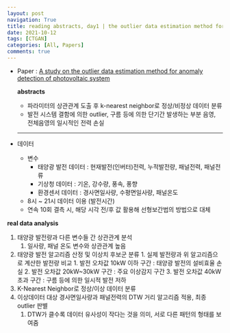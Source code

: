 ```yaml
---
layout: post
navigation: True
title: reading abstracts, day1 | the outlier data estimation method for anomaly detection 
date: 2021-10-12
tags: [CTGAN]
categories: [All, Papers]
comments: true
---
```



- Paper : [A study on the outlier data estimation method for anomaly detection of photovoltaic system](https://www.koreascience.or.kr/article/JAKO202019962560548.pdf)
    
  **abstracts**
  - 파라미터의 상관관계 도출 후 k-nearest neighbor로  정상/비정상 데이터 분류
  - 발전 시스템 결함에 의한 outlier, 구름 등에 의한 단기간 발생하는 부분 음영, 전체음영의 일시적인 전력 손실

  ---
- 데이터 
	- 변수
		- 태양광 발전 데이터 : 현재발전(인버터)전력, 누적발전량, 패널전력, 패널전류
		- 기상청 데이터 : 기온, 강수량, 풍속, 풍향
		- 환경센서 데이터 : 경사면일사량, 수평면일사량, 패널온도
	- 8시 ~ 21시 데이터 이용 (발전시간)
	- 연속 10회 결측 시, 해당 시각 전/후 값 활용해 선형보간법의 방법으로 대체
	
	
	
**real data analysis**
1. 태양광 발전량과 다른 변수들 간 상관관계 분석 
	1.  일사량, 패널 온도 변수와 상관관계 높음
2. 태양광 발전 알고리즘 산정 및 이상치 후보군 분류
		1. 실제 발전량과 위 알고리즘으로 계산한 발전량 비교
			1. 발전 오차값 10kW 이하 구간 : 태양광 발전의 설비효율 손실
			2. 발전 오차값 20kW~30kW 구간 : 주요 이상감지 구간
			3. 발전 오차값 40kW 초과 구간 : 구름 등에 의한 일시적 발전 저하
3. K-Nearest Neighbor로 정상/이상 데이터 분류
4. 이상데이터 대상 경사면일사량과 패널전력의 DTW 거리 알고리즘 적용, 최종 outlier 판별
	1. DTW가 클수록 데이터 유사성이 작다는 것을 의미, 서로 다른 패턴의 형태를 보여줌
